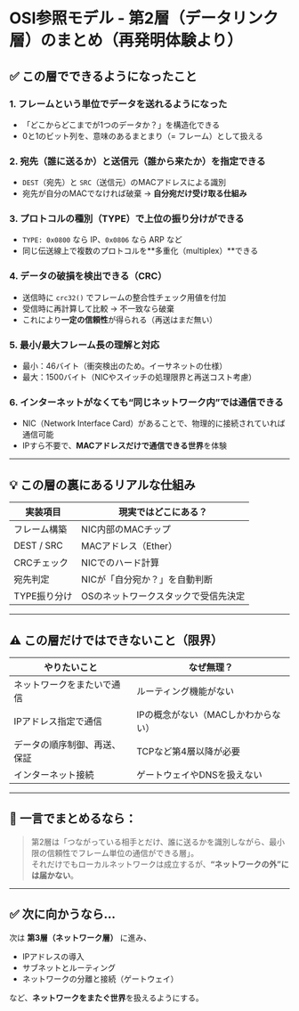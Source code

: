 # OSI参照モデル - 第2層（データリンク層）のまとめ（再発明体験より）

## ✅ この層でできるようになったこと

### 1. フレームという単位でデータを送れるようになった
- 「どこからどこまでが1つのデータか？」を構造化できる
- 0と1のビット列を、意味のあるまとまり（= フレーム）として扱える

### 2. 宛先（誰に送るか）と送信元（誰から来たか）を指定できる
- `DEST`（宛先）と `SRC`（送信元）のMACアドレスによる識別
- 宛先が自分のMACでなければ破棄 → **自分宛だけ受け取る仕組み**

### 3. プロトコルの種別（TYPE）で上位の振り分けができる
- `TYPE: 0x0800` なら IP、`0x0806` なら ARP など
- 同じ伝送線上で複数のプロトコルを**多重化（multiplex）**できる

### 4. データの破損を検出できる（CRC）
- 送信時に `crc32()` でフレームの整合性チェック用値を付加
- 受信時に再計算して比較 → 不一致なら破棄
- これにより**一定の信頼性**が得られる（再送はまだ無い）

### 5. 最小/最大フレーム長の理解と対応
- 最小：46バイト（衝突検出のため。イーサネットの仕様）
- 最大：1500バイト（NICやスイッチの処理限界と再送コスト考慮）

### 6. インターネットがなくても“同じネットワーク内”では通信できる
- NIC（Network Interface Card）があることで、物理的に接続されていれば通信可能
- IPすら不要で、**MACアドレスだけで通信できる世界**を体験

---

## 💡 この層の裏にあるリアルな仕組み

| 実装項目 | 現実ではどこにある？ |
|----------|------------------------|
| フレーム構築 | NIC内部のMACチップ |
| DEST / SRC | MACアドレス（Ether） |
| CRCチェック | NICでのハード計算 |
| 宛先判定 | NICが「自分宛か？」を自動判断 |
| TYPE振り分け | OSのネットワークスタックで受信先決定 |

---

## ⚠️ この層だけではできないこと（限界）

| やりたいこと | なぜ無理？ |
|--------------|------------|
| ネットワークをまたいで通信 | ルーティング機能がない |
| IPアドレス指定で通信 | IPの概念がない（MACしかわからない） |
| データの順序制御、再送、保証 | TCPなど第4層以降が必要 |
| インターネット接続 | ゲートウェイやDNSを扱えない |

---

## 🎯 一言でまとめるなら：

> 第2層は「つながっている相手とだけ、誰に送るかを識別しながら、最小限の信頼性でフレーム単位の通信ができる層」。  
> それだけでもローカルネットワークは成立するが、**“ネットワークの外”には届かない**。

---

## ✅ 次に向かうなら…

次は **第3層（ネットワーク層）** に進み、  
- IPアドレスの導入  
- サブネットとルーティング  
- ネットワークの分離と接続（ゲートウェイ）

など、**ネットワークをまたぐ世界**を扱えるようにする。
